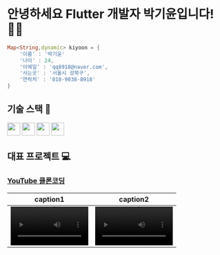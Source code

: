 # 안녕하세요 Flutter 개발자 박기윤입니다! 🙌🏼

```dart
Map<String,dynamic> kiyoon = {
    '이름' : '박기윤'
    '나이' : 24,
    '이메일' : 'qq8918@naver.com',
    '사는곳' : '서울시 성북구',
    '연락처' : '010-9038-8918'
}
```

## 기술 스택 📕
<span>
<img style src="https://img.shields.io/badge/Flutter-02569B?style=flat-square&logo=flutter&logoColor=white" height = 30 /> 
<img src="https://img.shields.io/badge/Dart-0175C2?style=flat-square&logo=dart&logoColor=white" height = '30'/>
<img src="https://img.shields.io/badge/Firebase-FFCA28?style=flat-square&logo=firebase&logoColor=black" height = '30'/>
<img src="https://img.shields.io/badge/javascript-F7DF1E?style=flat-square&logo=javascript&logoColor=black" height = '30'/>
</span>


## 대표 프로젝트 💻

### <a href="https://github.com/kiyounpark/clone_youtube">YouTube 클론코딩</a>

caption1 | caption2
:-: | :-:
<video  autoPlay src='https://user-images.githubusercontent.com/80557852/197308711-dce9c508-ce76-4d63-8048-8fc1c499c15c.mov' width=180/> | <video src='https://user-images.githubusercontent.com/80557852/197308755-91aeaa17-3459-4005-b395-368008092da6.mov' width=180>

 



